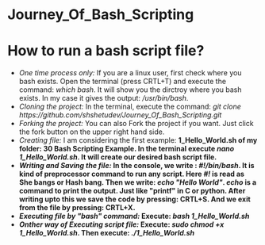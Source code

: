 # Journey_Of_Bash_Scripting

<h1>How to run a bash script file?</h1>
<ul>
  <li>
    <em>One time process only:</em> If you are a linux user, first check where you bash exists. Open the terminal (press CRTL+T) and execute the command: <i>which bash</i>. It will show you the dirctroy where you bash exists. In my case it gives the output: <i>/usr/bin/bash</i>.
  </li>
  <li><em>Cloning the project: </em> In the terminal, execute the command: <i>git clone https://github.com/shshetudev/Journey_Of_Bash_Scripting.git</i></li>
  <li><em>Forking the project: </em> You can also Fork the project if you want. Just click the fork button on the upper right hand side.</li>
  <li><em>Creating file:</em> I am considering the first example: <b>1_Hello_World.sh<b> of my folder: <b>30 Bash Scripting Example</b>. In the terminal execute <i>nano 1_Hello_World.sh</i>. It will create our desired bash script file.</li>
    <li><em>Writing and Saving the file:</em> In the console, we write : <i>#!/bin/bash</i>. It is kind of preprocessor command to run any script. Here <i>#!</i>  is read as <b>She bangs or Hash bang</b>. Then we write: <i>echo "Hello World"</i>. <i>echo</i> is a command to print the output. Just like "printf" in C or python. After writing upto this we save the code by pressing: CRTL+S. And we exit from the file by pressing: CRTL+X.</li>
    <li><em>Executing file by "bash" command:</em> Execute: <i>bash 1_Hello_World.sh</i></li>
    <li><em>Onther way of Executing script file:</em> Execute: <i>sudo chmod +x 1_Hello_World.sh</i>. Then execute: <i>./1_Hello_World.sh</i></li>
</ul>
